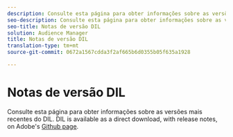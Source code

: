 ```yaml
---
description: Consulte esta página para obter informações sobre as versões mais recentes do DIL
seo-description: Consulte esta página para obter informações sobre as versões mais recentes do DIL
seo-title: Notas de versão DIL
solution: Audience Manager
title: Notas de versão DIL
translation-type: tm+mt
source-git-commit: 0672a1567cdda3f2af665b6d0355b05f635a1928

---
```



# Notas de versão DIL

Consulte esta página para obter informações sobre as versões mais recentes do DIL. DIL is available as a direct download, with release notes, on Adobe's [Github page](https://github.com/Adobe-Marketing-Cloud/dil/releases).


